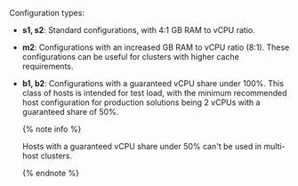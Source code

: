 Configuration types:

* **s1, s2**: Standard configurations, with 4:1 GB RAM to vCPU ratio.

* **m2**: Configurations with an increased GB RAM to vCPU ratio (8:1). These configurations can be useful for clusters with higher cache requirements.

* **b1, b2**: Configurations with a guaranteed vCPU share under 100%. This class of hosts is intended for test load, with the minimum recommended host configuration for production solutions being 2 vCPUs with a guaranteed share of 50%.

  {% note info %}

  Hosts with a guaranteed vCPU share under 50% can't be used in multi-host clusters.

  {% endnote %}

